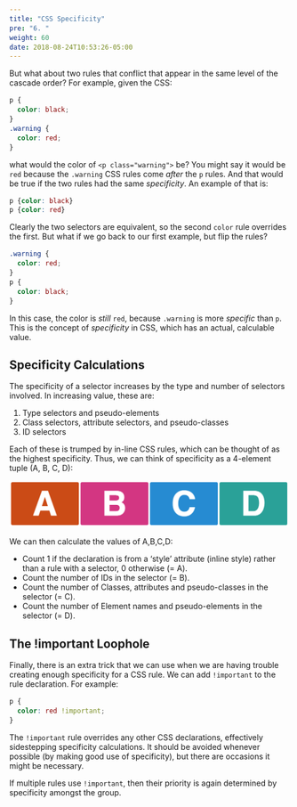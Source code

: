 ```yaml
---
title: "CSS Specificity"
pre: "6. "
weight: 60
date: 2018-08-24T10:53:26-05:00
---
```


But what about two rules that conflict that appear in the same level of the cascade order? For example, given the CSS:

```css
p {
  color: black;
}
.warning {
  color: red;
}
```

what would the color of `<p class="warning">` be?  You might say it would be `red` because the `.warning` CSS rules come _after_ the `p` rules.  And that would be true if the two rules had the same _specificity_.  An example of that is:

```css
p {color: black}
p {color: red}
```

Clearly the two selectors are equivalent, so the second `color` rule overrides the first.  But what if we go back to our first example, but flip the rules?

```css
.warning {
  color: red;
}
p {
  color: black;
}
```

In this case, the color is _still_ `red`, because `.warning` is more _specific_ than `p`.  This is the concept of _specificity_ in CSS, which has an actual, calculable value.

## Specificity Calculations

The specificity of a selector increases by the type and number of selectors involved.  In increasing value, these are:

1. Type selectors and pseudo-elements 
2. Class selectors, attribute selectors, and pseudo-classes 
3. ID selectors 

Each of these is trumped by in-line CSS rules, which can be thought of as the highest specificity.  Thus, we can think of specificity as a 4-element tuple (A, B, C, D):

![Specificity Tuple](images/4.6.1.png)

We can then calculate the values of A,B,C,D:
* Count 1 if the declaration is from a ‘style’ attribute (inline style) rather than a rule with a selector, 0 otherwise (= A).
* Count the number of IDs in the selector (= B).
* Count the number of Classes, attributes and pseudo-classes in the selector (= C).
* Count the number of Element names and pseudo-elements in the selector (= D).

## The !important Loophole

Finally, there is an extra trick that we can use when we are having trouble creating enough specificity for a CSS rule.  We can add `!important` to the rule declaration.  For example:

```css
p {
  color: red !important;
}
```

The `!important` rule overrides any other CSS declarations, effectively sidestepping specificity calculations.  It should be avoided whenever possible (by making good use of specificity), but there are occasions it might be necessary.

If multiple rules use `!important`, then their priority is again determined by specificity amongst the group.

